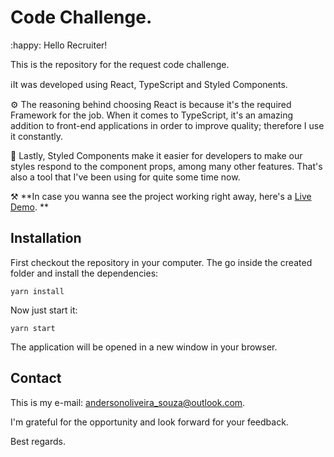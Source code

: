 # Code Challenge.

:happy: Hello Recruiter!

This is the repository for the request code challenge.

:information_source:It was developed using React, TypeScript and Styled Components.

:gear: The reasoning behind choosing React is because it's the required Framework for the job. When it comes to TypeScript, it's an amazing addition to front-end applications in order to improve quality; therefore I use it constantly. 

:rainbow: Lastly, Styled Components make it easier for developers to make our styles respond to the component props, among many other features. That's also a tool that I've been using for quite some time now.

:hammer_and_pick: **In case you wanna see the project working right away, here's a <a href="https://andersonsouza.dev/code-challenge" target="_blank">Live Demo</a>. **

## Installation

First checkout the repository in your computer. The go inside the created folder and install the dependencies:

`yarn install`

Now just start it:

`yarn start`

The application will be opened in a new window in your browser.

## Contact

This is my e-mail: andersonoliveira_souza@outlook.com.

I'm grateful for the opportunity and look forward for your feedback. 

Best regards.

 
